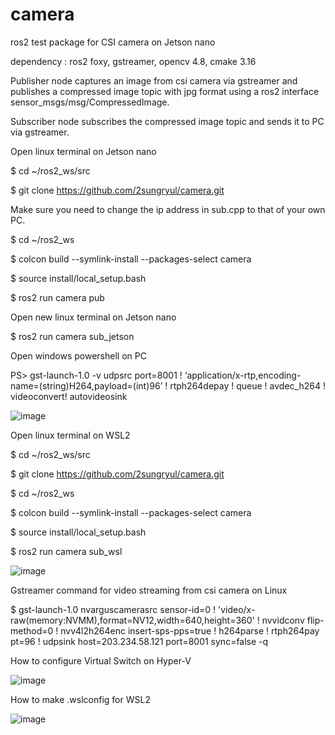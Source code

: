 # camera
ros2 test package for CSI camera on Jetson nano

dependency : ros2 foxy, gstreamer, opencv 4.8, cmake 3.16

Publisher node captures an image from csi camera via gstreamer and publishes a compressed image topic with jpg format using a ros2 interface sensor_msgs/msg/CompressedImage.

Subscriber node subscribes the compressed image topic and sends it to PC via gstreamer.

Open linux terminal on Jetson nano

$ cd ~/ros2_ws/src

$ git clone https://github.com/2sungryul/camera.git

Make sure you need to change the ip address in sub.cpp to that of your own PC.

$ cd ~/ros2_ws

$ colcon build --symlink-install --packages-select camera

$ source install/local_setup.bash

$ ros2 run camera pub

Open new linux terminal on Jetson nano

$ ros2 run camera sub_jetson

Open windows powershell on PC

PS> gst-launch-1.0 -v udpsrc port=8001 ! ‘application/x-rtp,encoding-name=(string)H264,payload=(int)96’ ! rtph264depay ! queue ! avdec_h264 ! videoconvert! autovideosink

![image](https://github.com/2sungryul/camera/assets/67367753/61171e79-f093-441a-ad77-ae4f7b8adc19)

Open linux terminal on WSL2

$ cd ~/ros2_ws/src

$ git clone https://github.com/2sungryul/camera.git

$ cd ~/ros2_ws

$ colcon build --symlink-install --packages-select camera

$ source install/local_setup.bash

$ ros2 run camera sub_wsl

![image](https://github.com/2sungryul/camera/assets/67367753/6f54ffa5-abcf-4848-95ed-68e45e195c46)

Gstreamer command for video streaming from csi camera on Linux 

$ gst-launch-1.0 nvarguscamerasrc sensor-id=0 ! 'video/x-raw(memory:NVMM),format=NV12,width=640,height=360' ! nvvidconv flip-method=0 ! nvv4l2h264enc insert-sps-pps=true ! h264parse ! rtph264pay pt=96 ! udpsink host=203.234.58.121 port=8001 sync=false -q

How to configure Virtual Switch on Hyper-V 

![image](https://github.com/2sungryul/camera/assets/67367753/273c7a3c-af2d-40ac-a0fe-ae18f5b98443)

How to make .wslconfig for WSL2

![image](https://github.com/2sungryul/camera/assets/67367753/1bf746e9-707b-416a-9987-02c689287da6)



